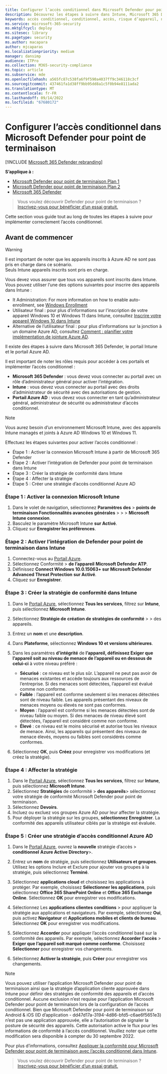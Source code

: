 ```yaml
---
title: Configurer l’accès conditionnel dans Microsoft Defender pour point de terminaison
description: Découvrez les étapes à suivre dans Intune, Microsoft 365 Defender et Azure pour implémenter l’accès conditionnel
keywords: accès conditionnel, conditionnel, accès, risque d’appareil, niveau de risque, intégration, intégration intune
ms.service: microsoft-365-security
ms.mktglfcycl: deploy
ms.sitesec: library
ms.pagetype: security
ms.author: macapara
author: mjcaparas
ms.localizationpriority: medium
manager: dansimp
audience: ITPro
ms.collection: M365-security-compliance
ms.topic: article
ms.subservice: mde
ms.openlocfilehash: a565fc87c538fa6f9f590a4037ff9c346118c3cf
ms.sourcegitcommit: 437461fa1d38ff9bb95dd8a1c5f0b94e8111ada2
ms.translationtype: MT
ms.contentlocale: fr-FR
ms.lasthandoff: 09/14/2022
ms.locfileid: "67680172"
---
```

# <a name="configure-conditional-access-in-microsoft-defender-for-endpoint"></a>Configurer l’accès conditionnel dans Microsoft Defender pour point de terminaison

[!INCLUDE [Microsoft 365 Defender rebranding](../../includes/microsoft-defender.md)]

**S’applique à :**
- [Microsoft Defender pour point de terminaison Plan 1](https://go.microsoft.com/fwlink/p/?linkid=2154037)
- [Microsoft Defender pour point de terminaison Plan 2](https://go.microsoft.com/fwlink/p/?linkid=2154037)
- [Microsoft 365 Defender](https://go.microsoft.com/fwlink/?linkid=2118804)

> Vous voulez découvrir Defender pour point de terminaison ? [Inscrivez-vous pour bénéficier d’un essai gratuit.](https://signup.microsoft.com/create-account/signup?products=7f379fee-c4f9-4278-b0a1-e4c8c2fcdf7e&ru=https://aka.ms/MDEp2OpenTrial?ocid=docs-wdatp-assignaccess-abovefoldlink)

Cette section vous guide tout au long de toutes les étapes à suivre pour implémenter correctement l’accès conditionnel.

## <a name="before-you-begin"></a>Avant de commencer

> [!WARNING]
> Il est important de noter que les appareils inscrits à Azure AD ne sont pas pris en charge dans ce scénario.</br>
> Seuls Intune appareils inscrits sont pris en charge.

Vous devez vous assurer que tous vos appareils sont inscrits dans Intune. Vous pouvez utiliser l’une des options suivantes pour inscrire des appareils dans Intune :

- It Administration: For more information on how to enable auto-enrollment, see [Windows Enrollment](/intune/windows-enroll#enable-windows-10-automatic-enrollment)
- Utilisateur final : pour plus d’informations sur l’inscription de votre appareil Windows 10 et Windows 11 dans Intune, consultez [Inscrire votre appareil Windows 10 dans Intune](/intune/quickstart-enroll-windows-device)
- Alternative de l’utilisateur final : pour plus d’informations sur la jonction à un domaine Azure AD, consultez [Comment : planifier votre implémentation de jointure Azure AD](/azure/active-directory/devices/azureadjoin-plan).

Il existe des étapes à suivre dans Microsoft 365 Defender, le portail Intune et le portail Azure AD.

Il est important de noter les rôles requis pour accéder à ces portails et implémenter l’accès conditionnel :

- **Microsoft 365 Defender** : vous devez vous connecter au portail avec un rôle d’administrateur général pour activer l’intégration.
- **Intune** : vous devez vous connecter au portail avec des droits d’administrateur de sécurité avec des autorisations de gestion.
- **Portail Azure AD** : vous devez vous connecter en tant qu’administrateur général, administrateur de sécurité ou administrateur d’accès conditionnel.

> [!NOTE]
> Vous aurez besoin d’un environnement Microsoft Intune, avec des appareils Intune managés et joints à Azure AD Windows 10 et Windows 11.

Effectuez les étapes suivantes pour activer l’accès conditionnel :

- Étape 1 : Activer la connexion Microsoft Intune à partir de Microsoft 365 Defender
- Étape 2 : Activer l’intégration de Defender pour point de terminaison dans Intune
- Étape 3 : Créer la stratégie de conformité dans Intune
- Étape 4 : Affecter la stratégie 
- Étape 5 : Créer une stratégie d’accès conditionnel Azure AD

### <a name="step-1-turn-on-the-microsoft-intune-connection"></a>Étape 1 : Activer la connexion Microsoft Intune

1. Dans le volet de navigation, sélectionnez **Paramètres des** \> **points de terminaison Fonctionnalités avancées générales** \>  \>  \> **Microsoft Intune connexion**.
2. Basculez le paramètre Microsoft Intune **sur Activé**.
3. Cliquez sur **Enregistrer les préférences**.

### <a name="step-2-turn-on-the-defender-for-endpoint-integration-in-intune"></a>Étape 2 : Activer l’intégration de Defender pour point de terminaison dans Intune

1. Connectez-vous au [Portail Azure](https://portal.azure.com).
2. Sélectionnez Conformité \> **de l’appareil** **Microsoft Defender ATP**.
3. Définissez **Connect Windows 10.0.15063+ sur Microsoft Defender Advanced Threat Protection** **sur Activé**.
4. Cliquez sur **Enregistrer**.

### <a name="step-3-create-the-compliance-policy-in-intune"></a>Étape 3 : Créer la stratégie de conformité dans Intune

1. Dans le [Portail Azure](https://portal.azure.com), sélectionnez **Tous les services**, filtrez sur **Intune**, puis sélectionnez **Microsoft Intune**.
2. Sélectionnez **Stratégie de** **création de stratégies de conformité** \>  \> des appareils.
3. Entrez un **nom** et une **description**.
4. Dans **Plateforme**, sélectionnez **Windows 10 et versions ultérieures**.
5. Dans les paramètres **d’intégrité** de **l’appareil, définissez Exiger que l’appareil soit au niveau de menace de l’appareil ou en dessous de celui-ci** à votre niveau préféré :

   - **Sécurisé** : ce niveau est le plus sûr. L’appareil ne peut pas avoir de menaces existantes et accède toujours aux ressources de l’entreprise. Si des menaces sont détectées, l’appareil est évalué comme non conforme.
   - **Faible** : l’appareil est conforme seulement si les menaces détectées sont de niveau faible. Les appareils présentant des niveaux de menaces moyens ou élevés ne sont pas conformes.
   - **Moyen** : l’appareil est conforme si les menaces détectées sont de niveau faible ou moyen. Si des menaces de niveau élevé sont détectées, l’appareil est considéré comme non conforme.
   - **Élevé** : ce niveau est le moins sécurisé et autorise tous les niveaux de menace. Ainsi, les appareils qui présentent des niveaux de menace élevés, moyens ou faibles sont considérés comme conformes.

6. Sélectionnez **OK**, puis **Créez** pour enregistrer vos modifications (et créez la stratégie).

### <a name="step-4-assign-the-policy"></a>Étape 4 : Affecter la stratégie

1. Dans le [Portail Azure](https://portal.azure.com), sélectionnez **Tous les services**, filtrez sur **Intune**, puis sélectionnez **Microsoft Intune**.
2. Sélectionnez **Stratégies** de conformité \> **des appareils**> sélectionnez votre stratégie de conformité Microsoft Defender pour point de terminaison.
3. Sélectionnez **Devoirs**.
4. Incluez ou excluez vos groupes Azure AD pour leur affecter la stratégie.
5. Pour déployer la stratégie sur les groupes, **sélectionnez Enregistrer**. La conformité des appareils utilisateur ciblés par la stratégie est évaluée.

### <a name="step-5-create-an-azure-ad-conditional-access-policy"></a>Étape 5 : Créer une stratégie d’accès conditionnel Azure AD

1. Dans le [Portail Azure](https://portal.azure.com), ouvrez la **nouvelle** stratégie d’accès \> **conditionnel** **Azure Active Directory**\>.
2. Entrez un **nom** de stratégie, puis sélectionnez **Utilisateurs et groupes**. Utilisez les options Inclure et Exclure pour ajouter vos groupes à la stratégie, puis sélectionnez **Terminé**.
3. Sélectionnez **applications cloud** et choisissez les applications à protéger. Par exemple, choisissez **Sélectionner les applications**, puis sélectionnez **Office 365 SharePoint Online** et **Office 365 Exchange Online**. Sélectionnez **OK** pour enregistrer vos modifications.

4. Sélectionnez Les **applications clientes** **conditions** \> pour appliquer la stratégie aux applications et navigateurs. Par exemple, sélectionnez **Oui**, puis activez **Navigateur** et **Applications mobiles et clients de bureau**. Sélectionnez **OK** pour enregistrer vos modifications.

5. Sélectionnez **Accorder** pour appliquer l’accès conditionnel basé sur la conformité des appareils. Par exemple, sélectionnez **Accorder l’accès** \> **Exiger que l’appareil soit marqué comme conforme**. Choisissez **Sélectionner** pour enregistrer vos changements.

6. Sélectionnez **Activer la stratégie**, puis **Créer** pour enregistrer vos changements.

> [!NOTE]
> Vous pouvez utiliser l’application Microsoft Defender pour point de terminaison ainsi que la stratégie d’application cliente approuvée dans Intune pour définir des stratégies de conformité des appareils et d’accès conditionnel. Aucune exclusion n’est requise pour l’application Microsoft Defender pour point de terminaison lors de la configuration de l’accès conditionnel. Bien que Microsoft Defender pour point de terminaison sur Android & iOS (ID d’application - dd47d17a-3194-4d86-bfd5-c6ae6f5651e3) n’est pas une application approuvée, elle a l’autorisation de signaler la posture de sécurité des appareils. Cette autorisation active le flux pour les informations de conformité à l’accès conditionnel.
> Veuillez noter que cette modification sera disponible à compter du 30 septembre 2022.

Pour plus d’informations, consultez [Appliquer la conformité pour Microsoft Defender pour point de terminaison avec l’accès conditionnel dans Intune](/intune/advanced-threat-protection).

> Vous voulez découvrir Defender pour point de terminaison ? [Inscrivez-vous pour bénéficier d’un essai gratuit.](https://signup.microsoft.com/create-account/signup?products=7f379fee-c4f9-4278-b0a1-e4c8c2fcdf7e&ru=https://aka.ms/MDEp2OpenTrial?ocid=docs-wdatp-conditionalaccess-belowfoldlink)
